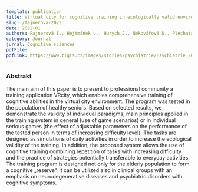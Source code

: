 ```yaml
---
template: publication
title: Virtual city for cognitive training in ecologically valid environment
slug: /fajnerova-2022
date: 2022-01
authors: Fajnerová I., Hejtmánek L., Hurych J., Nekovářová N., Plechatá A.
category: Journal
jurnal: Cognitive sciences
pdfFile:
pdfLink: https://www.tigis.cz/images/stories/psychiatrie/Psychiatrie_2022/Psychiatrie_3_2022/fajnerova_Psychiatrie_3_2022.pdf
---
```


### Abstrakt

The main aim of this paper is to present to professional community a training application VRcity, which enables comprehensive
training of cognitive abilities in the virtual city environment. The program was tested in the population of healthy seniors. Based on
selected results, we demonstrate the validity of individual paradigms, main principles applied in the training system in general (use of
game scenarios) or in individual serious games (the effect of adjustable parameters on the performance of the tested person in terms
of increasing difficulty level). The tasks are designed as simulations of daily activities in order to increase the ecological validity of the
training. In addition, the proposed system allows the use of cognitive training combining repetition of tasks with increasing difficulty
and the practice of strategies potentially transferable to everyday activities. The training program is designed not only for the elderly
population to form a cognitive „reserve“, it can be utilized also in clinical groups with an emphasis on neurodegenerative diseases and
psychiatric disorders with cognitive symptoms.